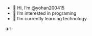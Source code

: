- 👋 Hi, I’m @yohan200415
- 👀 I’m interested in programing
- 🌱 I’m currently learning technology
  
✈️✨




  

<!---
yohan200415/yohan200415 is a ✨ special ✨ repository because its `README.md` (this file) appears on your GitHub profile.
You can click the Preview link to take a look at your changes.
--->
